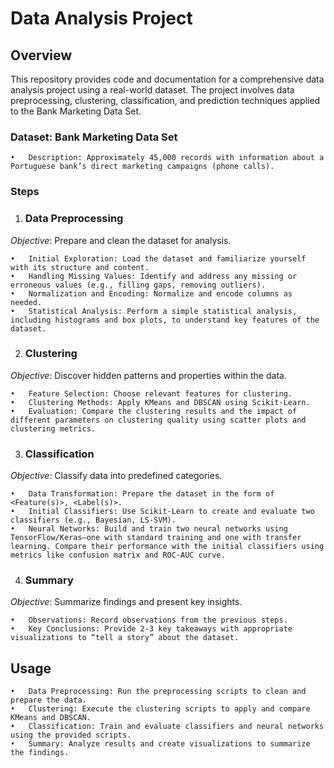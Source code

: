# Data Analysis Project

## Overview

This repository provides code and documentation for a comprehensive data analysis project using a real-world dataset. The project involves data preprocessing, clustering, classification, and prediction techniques applied to the Bank Marketing Data Set.

### Dataset: Bank Marketing Data Set

	•	Description: Approximately 45,000 records with information about a Portuguese bank’s direct marketing campaigns (phone calls).

### Steps

1. ### Data Preprocessing

*Objective*: Prepare and clean the dataset for analysis.

	•	Initial Exploration: Load the dataset and familiarize yourself with its structure and content.
	•	Handling Missing Values: Identify and address any missing or erroneous values (e.g., filling gaps, removing outliers).
	•	Normalization and Encoding: Normalize and encode columns as needed.
	•	Statistical Analysis: Perform a simple statistical analysis, including histograms and box plots, to understand key features of the dataset.

2. ### Clustering

*Objective*: Discover hidden patterns and properties within the data.

	•	Feature Selection: Choose relevant features for clustering.
	•	Clustering Methods: Apply KMeans and DBSCAN using Scikit-Learn.
	•	Evaluation: Compare the clustering results and the impact of different parameters on clustering quality using scatter plots and clustering metrics.

3. ### Classification

*Objective*: Classify data into predefined categories.

	•	Data Transformation: Prepare the dataset in the form of <Feature(s)>, <Label(s)>.
	•	Initial Classifiers: Use Scikit-Learn to create and evaluate two classifiers (e.g., Bayesian, LS-SVM).
	•	Neural Networks: Build and train two neural networks using TensorFlow/Keras—one with standard training and one with transfer learning. Compare their performance with the initial classifiers using metrics like confusion matrix and ROC-AUC curve.

4. ### Summary

*Objective*: Summarize findings and present key insights.

	•	Observations: Record observations from the previous steps.
	•	Key Conclusions: Provide 2-3 key takeaways with appropriate visualizations to “tell a story” about the dataset.

## Usage

	•	Data Preprocessing: Run the preprocessing scripts to clean and prepare the data.
	•	Clustering: Execute the clustering scripts to apply and compare KMeans and DBSCAN.
	•	Classification: Train and evaluate classifiers and neural networks using the provided scripts.
	•	Summary: Analyze results and create visualizations to summarize the findings.
